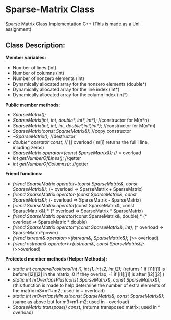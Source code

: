 # Sparse-Matrix Class
 Sparse Matrix Class Implementation C++
 (This is made as a Uni assignment)
 
 ## Class Description:
 
**Member variables:** 
- Number of lines (int)
- Number of columns (int)
- Number of nonzero elements (int)
- Dynamically allocated array for the nonzero elements (double*)
- Dynamically allocated array for the line index (int*)
- Dynamically allocated array for the column index (int*)

**Public member methods:**
- *SparseMatrix();*
- _SparseMatrix(int, int, double*, int*, int*);_ //constructor for M(n*n)
- _SparseMatrix(int, int, int, double*,int*,int*);_ //constructor for M(n*m)
- *SparseMatrix(const SparseMatrix&);* //copy constructor
- *~SparseMatrix();* //destructor
- _double* operator[](int) const;_ // [] overload ( m[i] returns the full i line, inluding zeros)
- *SparseMatrix operator=(const SparseMatrix&);* // = overload
- *int getNumberOfLines();* //getter
- *int getNumberOfColumns();* //getter
		
**Friend functions:**
- *friend SparseMatrix operator+(const SparseMatrix&, const SparseMatrix&);*
	(+ overload => SparseMatrix + SparseMatrix)
- *friend SparseMatrix operator-(const SparseMatrix&, const SparseMatrix&);*
	(- overload => SparseMatrix - SparseMatrix)
- *friend SparseMatrix operator*(const SparseMatrix&, const SparseMatrix&);* 
	(* overload => SparseMatrix * SparseMatrix)
- *friend SparseMatrix operator*(const SparseMatrix&, double);* 
	(* overload => SparseMatrix * double)
- *friend SparseMatrix operator^(const SparseMatrix&, int);*
	(^ overload => SparseMatrix^power)
- *friend istream& operator>>(istream&, SparseMatrix&);* 
	(>> overload)
- *friend ostream& operator<<(ostream&, const SparseMatrix&);* 
	(>>overload)
		
**Protected member methods (Helper Methods):**
- *static int comparePositions(int i1, int j1, int i2, int j2);*  (returns 1 if [i1][j1] is before [i2][j2] in the matrix, 0 if they overlap, -1 if [i1][j1] is after [i2][j2] )
- *static int nrOverlapsPlus(const SparseMatrix&, const SparseMatrix&);* (this function is made to help determine the number of extra elements of the matrix m3=m1+m2 ; used in + overload)                                                                               
- *static int nrOverlapsMinus(const SparseMatrix&, const SparseMatrix&);* (same as above but for m3=m1-m2; used in - overload)
- *SparseMatrix transpose() const;* (returns transposed matrix; used in * overload)
	
